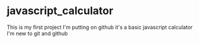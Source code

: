 # javascript_calculator
This is my first project I'm putting on github it's a basic javascript calculator
I'm new to git and github 
